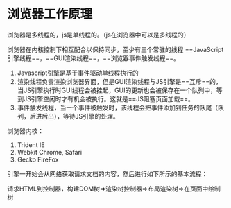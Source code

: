 # 浏览器工作原理

浏览器是多线程的，js是单线程的。（js在浏览器中可以是多线程的）

浏览器在内核控制下相互配合以保持同步，至少有三个常驻的线程 ==JavaScript引擎线程==，==GUI渲染线程==，==浏览器事件触发线程==。

1. Javascript引擎是基于事件驱动单线程执行的
2. 渲染线程负责渲染浏览器界面，但是GUI渲染线程与JS引擎是==互斥==的，当JS引擎执行时GUI线程会被挂起，GUI的更新也会被保存在一个队列中，等到JS引擎空闲时才有机会被执行。这就是==JS阻塞页面加载==。
3. 事件触发线程，当一个事件被触发时，该线程会把事件添加到任务的队尾（队列，后进后出），等待JS引擎的处理。



浏览器内核：

1. Trident IE
2. Webkit  Chrome, Safari
3. Gecko   FireFox

引擎一开始会从网络获取请求文档的内容，然后进行如下所示的基本流程：

请求HTML到控制器，构建DOM树=>渲染树控制器=>布局渲染树=>在页面中绘制树


